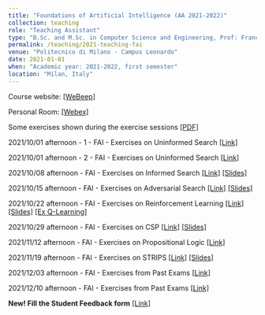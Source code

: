 ```yaml
---
title: "Foundations of Artificial Intelligence (AA 2021-2022)"
collection: teaching
role: "Teaching Assistant"
type: "B.Sc. and M.Sc. in Computer Science and Engineering, Prof: Francesco Amigoni and Pier Luca Lanzi"
permalink: /teaching/2021-teaching-fai
venue: "Politecnico di Milano - Campus Leonardo"
date: 2021-01-01
when: "Academic year: 2021-2022, first semester"
location: "Milan, Italy"
---
```


Course website: [[WeBeep]](https://webeep.polimi.it/course/view.php?id=175) 

Personal Room: [[Webex]](https://politecnicomilano.webex.com/meet/albertomaria.metelli)

Some exercises shown during the exercise sessions [[PDF]](https://albertometelli.github.io/files/2021-fai/exercises.pdf)

2021/10/01 afternoon - 1 - FAI - Exercises on Uninformed Search
[[Link]](https://politecnicomilano.webex.com/politecnicomilano/ldr.php?RCID=e00e24b716bc2cf40c2a39d10261fdba)

2021/10/01 afternoon - 2 - FAI - Exercises on Uninformed Search
[[Link]](https://politecnicomilano.webex.com/politecnicomilano/ldr.php?RCID=a61a6bba01e42284b6c323c3b48fd8dc)

2021/10/08 afternoon - FAI - Exercises on Informed Search
[[Link]](https://politecnicomilano.webex.com/politecnicomilano/ldr.php?RCID=be94a3fb78876265beb581892c05d10f)
[[Slides]](https://albertometelli.github.io/files/2021-fai/FAI-10-08-2021.pdf)

2021/10/15 afternoon - FAI - Exercises on Adversarial Search
[[Link]](https://politecnicomilano.webex.com/politecnicomilano/ldr.php?RCID=a4e8bc7816c96a9a3264ca4ddba5b78f)
[[Slides]](https://albertometelli.github.io/files/2021-fai/FAI-10-15-2021.pdf)

2021/10/22 afternoon - FAI - Exercises on Reinforcement Learning
[[Link]](https://politecnicomilano.webex.com/politecnicomilano/ldr.php?RCID=620db213cd3cf30d15e4013c1d112b2a)
[[Slides]](https://albertometelli.github.io/files/2021-fai/FAI-10-22-2021.pdf)
[[Ex Q-Learning]](https://albertometelli.github.io/files/2021-fai/exercise_qlearning.pdf)

2021/10/29 afternoon - FAI - Exercises on CSP
[[Link]](https://politecnicomilano.webex.com/politecnicomilano/ldr.php?RCID=233a08c6a1ebfd4afee4e33997cf2572)
[[Slides]](https://albertometelli.github.io/files/2021-fai/FAI-10-29-2021.pdf)

2021/11/12 afternoon - FAI - Exercises on Propositional Logic
[[Link]](https://politecnicomilano.webex.com/politecnicomilano/ldr.php?RCID=ffb6a6ace90e2fb66470feb4309be23b)

2021/11/19 afternoon - FAI - Exercises on STRIPS
[[Link]](https://politecnicomilano.webex.com/politecnicomilano/ldr.php?RCID=12a20ee6220bc8ae5593765ba78f7aff)
[[Slides]](https://albertometelli.github.io/files/2021-fai/FAI-11-19-2021.pdf)

2021/12/03 afternoon - FAI - Exercises from Past Exams
[[Link]](https://politecnicomilano.webex.com/politecnicomilano/ldr.php?RCID=e57b9db7aeca379367353e9237b5f45d)

2021/12/10 afternoon - FAI - Exercises from Past Exams
[[Link]](https://politecnicomilano.webex.com/politecnicomilano/ldr.php?RCID=7c5fb7d33e200ca95826b79e206dede7)

**New! Fill the Student Feedback form** [[Link]](https://bit.ly/3C3fs5e)
